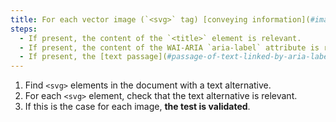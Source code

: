 ```yaml
---
title: For each vector image (`<svg>` tag) [conveying information](#image-conveying-information), having a [text alternative](#text-alternative-image), is this alternative relevant (excluding special cases)?
steps:
  - If present, the content of the `<title>` element is relevant.
  - If present, the content of the WAI-ARIA `aria-label` attribute is relevant.
  - If present, the [text passage](#passage-of-text-linked-by-aria-labelledby-or-aria-describedby) associated via the WAI-ARIA attribute `aria-labelledby` is relevant.
---
```


1. Find `<svg>` elements in the document with a text alternative.
2. For each `<svg>` element, check that the text alternative is relevant.
3. If this is the case for each image, **the test is validated**.
